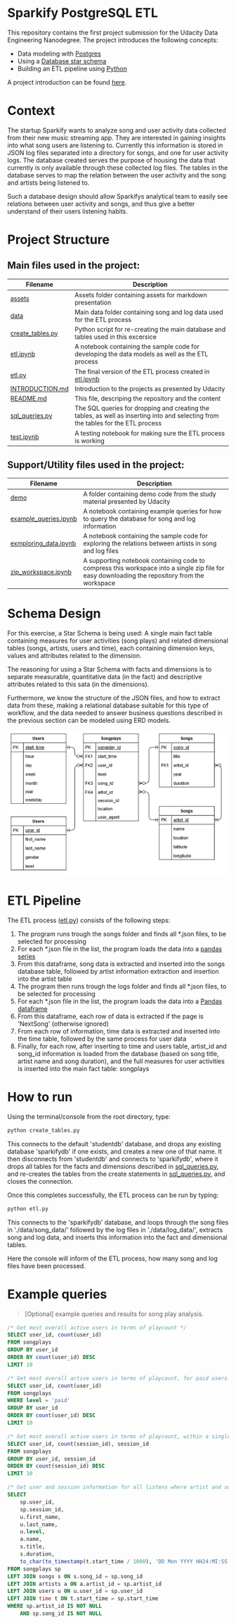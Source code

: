 # Sparkify PostgreSQL ETL

This repository contains the first project submission for the Udacity Data Engineering Nanodegree. The project introduces the following concepts:
* Data modeling with [Postgres](https://www.postgresql.org/)
* Using a [Database star schema](https://en.wikipedia.org/wiki/Star_schema)
* Building an ETL pipeline using [Python](https://www.python.org/)

A project introduction can be found [here](./INTRODUCTION.md).


# Context 

The startup Sparkify wants to analyze song and user activity data collected from their new music streaming app. They are interested in gaining insights into what song users are listening to. Currently this information is stored in JSON log files separated into a directory for songs, and one for user activity logs.
The database created serves the purpose of housing the data that currently is only available through these collected log files. The tables in the database serves to map the relation between the user activity and the song and artists being listened to.

Such a database design should allow Sparkifys analytical team to easily see relations between user activity and songs, and thus give a better understand of their users listening habits. 


# Project Structure

## Main files used in the project:

|Filename|Description|
|---|---|
|[assets](./assets/)|Assets folder containing assets for markdown presentation|
|[data](./data/)|Main data folder containing song and log data used for the ETL process|
|[create_tables.py](./create_tables.py)|Python script for re-creating the main database and tables used in this excersice|
|[etl.ipynb](./etl.ipynb)|A notebook containing the sample code for developing the data models as well as the ETL process|
|[etl.py](./etl.py)|The final version of the ETL process created in [etl.ipynb](./etl.ipynb)|
|[INTRODUCTION.md](./INTRODUCTION.md)|Introduction to the projects as presented by Udacity|
|[README.md](./README.md)|This file, descriping the repository and the content|
|[sql_queries.py](./sql_queries.py)|The SQL queries for dropping and creating the tables, as well as inserting into and selecting from the tables for the ETL process|
|[test.ipynb](./test.ipynb)|A testing notebook for making sure the ETL process is working|

## Support/Utility files used in the project:

|Filename|Description|
|---|---|
|[demo](./demo/)|A folder containing demo code from the study material presented by Udacity|
|[example_queries.ipynb](./example_queries.ipynb)|A notebook containing example queries for how to query the database for song and log information|
|[exmploring_data.ipynb](./exmploring_data.ipynb)|A notebook containing the sample code for exploring the relations between artists in song and log files|
|[zip_workspace.ipynb](./zip_workspace.ipynb)|A supporting notebook containing code to compress this workspace into a single zip file for easy downloading the repository from the workspace|


# Schema Design

For this exercise, a Star Schema is being used: A single main fact table containing measures for user activities (song plays) and related dimensional tables (songs, artists, users and time), each containing dimension keys, values and attributes related to the dimension.

The reasoning for using a Star Schema with facts and dimensions is to separate measurable, quantitative data (in the fact) and descriptive attributes related to this sata (in the dimensions). 

Furthermore, we know the structure of the JSON files, and how to extract data from these, making a relational database suitable for this type of workflow, and the data needed to answer business questions described in the previous section can be modeled using ERD models. 

![Image](./assets/data-modeling-1-postgres.jpg)


# ETL Pipeline

The ETL process ([etl.py](./etl.py)) consists of the following steps:

1. The program runs trough the songs folder and finds all *.json files, to be selected for processing
2. For each *.json file in the list, the program loads the data into a [pandas series](https://pandas.pydata.org/pandas-docs/stable/reference/api/pandas.Series.html)
3. From this dataframe, song data is extracted and inserted into the songs database table, followed by artist information extraction and insertion into the artist table
4. The program then runs trough the logs folder and finds all *.json files, to be selected for processing
5. For each *.json file in the list, the program loads the data into a [Pandas dataframe](https://pandas.pydata.org/pandas-docs/stable/reference/api/pandas.DataFrame.html)
6. From this dataframe, each row of data is extracted if the page is 'NextSong' (otherwise ignored)
7. From each row of information, time data is extracted and inserted into the time table, followed by the same process for user data
8. Finally, for each row, after inserting to time and users table, artist_id and song_id information is loaded from the database (based on song title, artist name and song duration), and the full measures for user activities is inserted into the main fact table: songplays


# How to run 

Using the terminal/console from the root directory, type:

```sh
python create_tables.py
```

This connects to the default 'studentdb' database, and drops any existing database 'sparkifydb' if one exists, and creates a new one of that name. 
It then disconnects from 'studentdb' and connects to 'sparkifydb', where it drops all tables for the facts and dimensions described in [sql_queries.py](./sql_queries.py), and re-creates the tables from the create statements in [sql_queries.py](./sql_queries.py), and closes the connection.

Once this completes successfully, the ETL process can be run by typing:

```sh
python etl.py
```

This connects to the 'sparkifydb' database, and loops through the song files in './data/song_data/' followed by the log files in './data/log_data/', extracts song and log data, and inserts this information into the fact and dimensional tables.

Here the console will inform of the ETL process, how many song and log files have been processed.


# Example queries

> [Optional] example queries and results for song play analysis.


```sql
/* Get most overall active users in terms of playcount */
SELECT user_id, count(user_id)
FROM songplays
GROUP BY user_id
ORDER BY count(user_id) DESC
LIMIT 10
```

```sql
/* Get most overall active users in terms of playcount, for paid users */
SELECT user_id, count(user_id)
FROM songplays
WHERE level = 'paid'
GROUP BY user_id
ORDER BY count(user_id) DESC
LIMIT 10
```

```sql
/* Get most overall active users in terms of playcount, within a single session */
SELECT user_id, count(session_id), session_id
FROM songplays
GROUP BY user_id, session_id
ORDER BY count(session_id) DESC
LIMIT 10
```

```sql
/* Get user and session information for all listens where artist and song are related in fact and dimensional tables */
SELECT 
    sp.user_id,
    sp.session_id,
    u.first_name,
    u.last_name,
    u.level,
    a.name,
    s.title,
    s.duration,
    to_char(to_timestamp(t.start_time / 1000), 'DD Mon YYYY HH24:MI:SS') as start_time
FROM songplays sp
LEFT JOIN songs s ON s.song_id = sp.song_id
LEFT JOIN artists a ON a.artist_id = sp.artist_id
LEFT JOIN users u ON u.user_id = sp.user_id
LEFT JOIN time t ON t.start_time = sp.start_time
WHERE sp.artist_id IS NOT NULL 
    AND sp.song_id IS NOT NULL
```